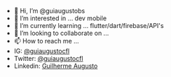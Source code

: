 - 👋 Hi, I’m @guiaugustobs
- 👀 I’m interested in ... dev mobile 
- 🌱 I’m currently learning ... flutter/dart/firebase/API's
- 💞️ I’m looking to collaborate on ...
- 📫 How to reach me ... 
- IG: <a href="https://www.instagram.com/guiaugustocfl/" target="_blank">@guiaugustocfl</a>
- Twitter: <a href="https://twitter.com/guiaugustocfl/" target="_blank">@guiaugustocfl</a>
- Linkedin: <a href="https://www.linkedin.com/in/guiaugustobsm/" target="_blank">Guilherme Augusto</a>

<!---
guiaugustobs/guiaugustobs is a ✨ special ✨ repository because its `README.md` (this file) appears on your GitHub profile.
You can click the Preview link to take a look at your changes.
--->
